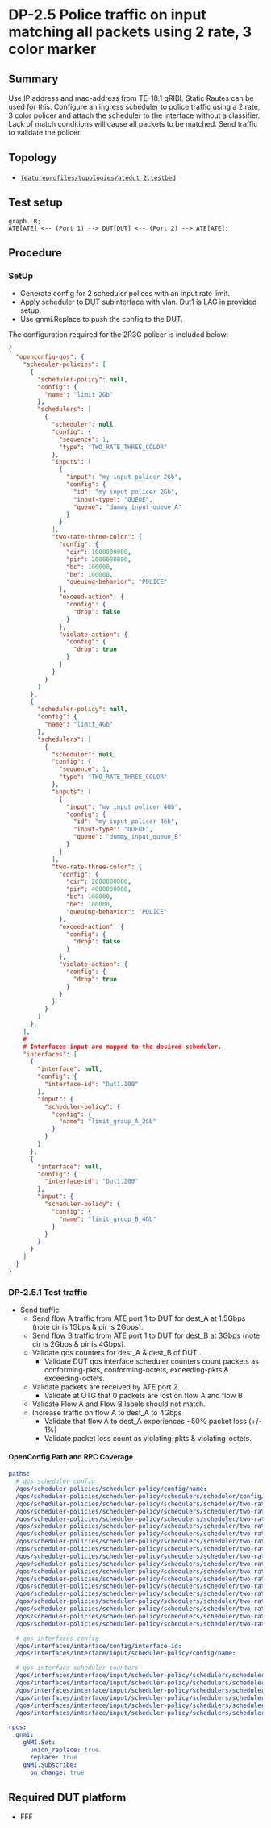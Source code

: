 # DP-2.5 Police traffic on input matching all packets using 2 rate, 3 color marker

## Summary

Use IP address and mac-address from TE-18.1 gRIBI. Static Rautes can be used for this.
Configure an ingress scheduler to police traffic using a 2 rate, 3 color policer and attach the scheduler to the interface without a classifier.
Lack of match conditions will cause all packets to be matched. 
Send traffic to validate the policer.

## Topology

* [`featureprofiles/topologies/atedut_2.testbed`](https://github.com/openconfig/featureprofiles/blob/main/topologies/atedut_2.testbed)

## Test setup

```mermaid
graph LR;
ATE[ATE] <-- (Port 1) --> DUT[DUT] <-- (Port 2) --> ATE[ATE];
```

## Procedure

### SetUp

* Generate config for 2 scheduler polices with an input rate limit.
* Apply scheduler to DUT subinterface with vlan. Dut1 is LAG in provided setup.
* Use gnmi.Replace to push the config to the DUT.

The configuration required for the 2R3C policer is included below:

```json
{
  "openconfig-qos": {
    "scheduler-policies": [
      {
        "scheduler-policy": null,
        "config": {
          "name": "limit_2Gb"
        },
        "schedulers": [
          {
            "scheduler": null,
            "config": {
              "sequence": 1,
              "type": "TWO_RATE_THREE_COLOR"
            },
            "inputs": [
              {
                "input": "my input policer 2Gb",
                "config": {
                  "id": "my input policer 2Gb",
                  "input-type": "QUEUE",
                  "queue": "dummy_input_queue_A"
                }
              }
            ],
            "two-rate-three-color": {
              "config": {
                "cir": 1000000000,
                "pir": 2000000000,
                "bc": 100000,
                "be": 100000,
                "queuing-behavior": "POLICE"
              },
              "exceed-action": {
                "config": {
                  "drop": false
                }
              },
              "violate-action": {
                "config": {
                  "drop": true
                }
              }
            }
          }
        ]
      },
      {
        "scheduler-policy": null,
        "config": {
          "name": "limit_4Gb"
        },
        "schedulers": [
          {
            "scheduler": null,
            "config": {
              "sequence": 1,
              "type": "TWO_RATE_THREE_COLOR"
            },
            "inputs": [
              {
                "input": "my input policer 4Gb",
                "config": {
                  "id": "my input policer 4Gb",
                  "input-type": "QUEUE",
                  "queue": "dummy_input_queue_B"
                }
              }
            ],
            "two-rate-three-color": {
              "config": {
                "cir": 2000000000,
                "pir": 4000000000,
                "bc": 100000,
                "be": 100000,
                "queuing-behavior": "POLICE"
              },
              "exceed-action": {
                "config": {
                  "drop": false
                }
              },
              "violate-action": {
                "config": {
                  "drop": true
                }
              }
            }
          }
        ]
      },
    ],
    #
    # Interfaces input are mapped to the desired scheduler.
    "interfaces": [
      {
        "interface": null,
        "config": {
          "interface-id": "Dut1.100"
        },
        "input": {
          "scheduler-policy": {
            "config": {
              "name": "limit_group_A_2Gb"
            }
          }
        }
      },
      {
        "interface": null,
        "config": {
          "interface-id": "Dut1.200"
        },
        "input": {
          "scheduler-policy": {
            "config": {
              "name": "limit_group_B_4Gb"
            }
          }
        }
      }
    ]
  }
}
```

### DP-2.5.1 Test traffic

* Send traffic
  * Send flow A traffic from ATE port 1 to DUT for dest_A at 1.5Gbps (note cir is 1Gbps & pir is 2Gbps).
  * Send flow B traffic from ATE port 1 to DUT for dest_B at 3Gbps (note cir is 2Gbps & pir is 4Gbps).
  * Validate qos counters for dest_A & dest_B of DUT .
    * Validate DUT qos interface scheduler counters count packets as conforming-pkts, conforming-octets, exceeding-pkts & exceeding-octets.
  * Validate packets are received by ATE port 2.
    * Validate at OTG that 0 packets are lost on flow A and flow B
  * Validate Flow A and Flow B labels should not match.
  * Increase traffic on flow A to dest_A to 4Gbps
    * Validate that flow A to dest_A experiences ~50% packet loss (+/- 1%)
    * Validate packet loss count as violating-pkts & violating-octets.


#### OpenConfig Path and RPC Coverage

```yaml
paths:
  # qos scheduler config
  /qos/scheduler-policies/scheduler-policy/config/name:
  /qos/scheduler-policies/scheduler-policy/schedulers/scheduler/config/type:
  /qos/scheduler-policies/scheduler-policy/schedulers/scheduler/two-rate-three-color/config/cir:
  /qos/scheduler-policies/scheduler-policy/schedulers/scheduler/two-rate-three-color/config/cir-pct:
  /qos/scheduler-policies/scheduler-policy/schedulers/scheduler/two-rate-three-color/config/pir:
  /qos/scheduler-policies/scheduler-policy/schedulers/scheduler/two-rate-three-color/config/pir-pct:
  /qos/scheduler-policies/scheduler-policy/schedulers/scheduler/two-rate-three-color/config/bc:
  /qos/scheduler-policies/scheduler-policy/schedulers/scheduler/two-rate-three-color/config/be:
  /qos/scheduler-policies/scheduler-policy/schedulers/scheduler/two-rate-three-color/conform-action/config/set-dscp:
  /qos/scheduler-policies/scheduler-policy/schedulers/scheduler/two-rate-three-color/conform-action/config/set-dot1p:
  /qos/scheduler-policies/scheduler-policy/schedulers/scheduler/two-rate-three-color/conform-action/config/set-mpls-tc:
  /qos/scheduler-policies/scheduler-policy/schedulers/scheduler/two-rate-three-color/exceed-action/config/set-dscp:
  /qos/scheduler-policies/scheduler-policy/schedulers/scheduler/two-rate-three-color/exceed-action/config/set-dot1p:
  /qos/scheduler-policies/scheduler-policy/schedulers/scheduler/two-rate-three-color/exceed-action/config/set-mpls-tc:
  /qos/scheduler-policies/scheduler-policy/schedulers/scheduler/two-rate-three-color/exceed-action/config/drop:
  /qos/scheduler-policies/scheduler-policy/schedulers/scheduler/two-rate-three-color/violate-action/config/set-dscp:
  /qos/scheduler-policies/scheduler-policy/schedulers/scheduler/two-rate-three-color/violate-action/config/set-dot1p:
  /qos/scheduler-policies/scheduler-policy/schedulers/scheduler/two-rate-three-color/violate-action/config/set-mpls-tc:
  /qos/scheduler-policies/scheduler-policy/schedulers/scheduler/two-rate-three-color/violate-action/config/drop:

  # qos interfaces config
  /qos/interfaces/interface/config/interface-id:
  /qos/interfaces/interface/input/scheduler-policy/config/name:

  # qos interface scheduler counters
  /qos/interfaces/interface/input/scheduler-policy/schedulers/scheduler/state/conforming-pkts:
  /qos/interfaces/interface/input/scheduler-policy/schedulers/scheduler/state/conforming-octets:
  /qos/interfaces/interface/input/scheduler-policy/schedulers/scheduler/state/exceeding-pkts:
  /qos/interfaces/interface/input/scheduler-policy/schedulers/scheduler/state/exceeding-octets:
  /qos/interfaces/interface/input/scheduler-policy/schedulers/scheduler/state/violating-pkts:
  /qos/interfaces/interface/input/scheduler-policy/schedulers/scheduler/state/violating-octets:

rpcs:
  gnmi:
    gNMI.Set:
      union_replace: true
      replace: true
    gNMI.Subscribe:
      on_change: true
```

## Required DUT platform

* FFF
